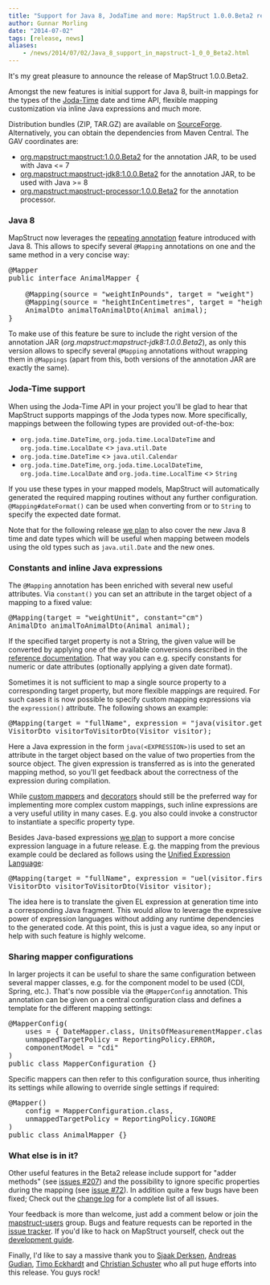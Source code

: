 ```yaml
---
title: "Support for Java 8, JodaTime and more: MapStruct 1.0.0.Beta2 released"
author: Gunnar Morling
date: "2014-07-02"
tags: [release, news]
aliases:
    - /news/2014/07/02/Java_8_support_in_mapstruct-1_0_0_Beta2.html
---
```


It's my great pleasure to announce the release of MapStruct 1.0.0.Beta2.

Amongst the new features is initial support for Java 8, built-in mappings for the types of the [Joda-Time](http://www.joda.org/joda-time/) date and time API, flexible mapping customization via inline Java expressions and much more.

Distribution bundles (ZIP, TAR.GZ) are available on [SourceForge](http://sourceforge.net/projects/mapstruct/files/1.0.0.Beta2/). Alternatively, you can obtain the dependencies from Maven Central. The GAV coordinates are:

* [org.mapstruct:mapstruct:1.0.0.Beta2](http://search.maven.org/#artifactdetails&#124;org.mapstruct&#124;mapstruct&#124;1.0.0.Beta2&#124;jar) for the annotation JAR, to be used with Java <= 7
* [org.mapstruct:mapstruct-jdk8:1.0.0.Beta2](http://search.maven.org/#artifactdetails&#124;org.mapstruct&#124;mapstruct-jdk8&#124;1.0.0.Beta2&#124;jar) for the annotation JAR, to be used with Java >= 8
* [org.mapstruct:mapstruct-processor:1.0.0.Beta2](http://search.maven.org/#artifactdetails&#124;org.mapstruct&#124;mapstruct-processor&#124;1.0.0.Beta2&#124;jar) for the annotation processor.

### Java 8

MapStruct now leverages the [repeating annotation](http://docs.oracle.com/javase/tutorial/java/annotations/repeating.html) feature introduced with Java 8. This allows to specify several `@Mapping` annotations on one and the same method in a very concise way:

<pre class="prettyprint linenums">
@Mapper
public interface AnimalMapper {
    
    @Mapping(source = "weightInPounds", target = "weight")
    @Mapping(source = "heightInCentimetres", target = "height")
    AnimalDto animalToAnimalDto(Animal animal);
}
</pre>

To make use of this feature be sure to include the right version of the annotation JAR (_org.mapstruct:mapstruct-jdk8:1.0.0.Beta2_), as only this version allows to specify several `@Mapping` annotations without wrapping them in `@Mappings` (apart from this, both versions of the annotation JAR are exactly the same).

### Joda-Time support

When using the Joda-Time API in your project you'll be glad to hear that MapStruct supports mappings of the Joda types now. More specifically, mappings between the following types are provided out-of-the-box:

* `org.joda.time.DateTime`, `org.joda.time.LocalDateTime` and `org.joda.time.LocalDate` <> `java.util.Date`
* `org.joda.time.DateTime` <> `java.util.Calendar`
* `org.joda.time.DateTime`, `org.joda.time.LocalDateTime`, `org.joda.time.LocalDate` and `org.joda.time.LocalTime` <> `String`

If you use these types in your mapped models, MapStruct will automatically generated the required mapping routines without any further configuration. `@Mapping#dateFormat()` can be used when converting from or to `String` to specify the expected date format.

Note that for the following release [we plan](https://github.com/mapstruct/mapstruct/issues/121) to also cover the new Java 8 time and date types which will be useful when mapping between models using the old types such as `java.util.Date` and the new ones.

### Constants and inline Java expressions

The `@Mapping` annotation has been enriched with several new useful attributes. Via `constant()` you can set an attribute in the target object of a mapping to a fixed value:

<pre class="prettyprint linenums">
@Mapping(target = "weightUnit", constant="cm")
AnimalDto animalToAnimalDto(Animal animal);
</pre>

If the specified target property is not a String, the given value will be converted by applying one of the available conversions described in the [reference documentation](http://mapstruct.org/documentation/#section-05). That way you can e.g. specify constants for numeric or date attributes (optionally applying a given date format).

Sometimes it is not sufficient to map a single source property to a corresponding target property, but more flexible mappings are required. For such cases it is now possible to specify custom mapping expressions via the `expression()` attribute. The following shows an example:

<pre class="prettyprint linenums">
@Mapping(target = "fullName", expression = "java(visitor.getFirstName() + \" \" + visitor.getLastName())")
VisitorDto visitorToVisitorDto(Visitor visitor);
</pre>

Here a Java expression in the form `java(<EXPRESSION>)`is used to set an attribute in the target object based on the value of two properties from the source object. The given expression is transferred as is into the generated mapping method, so you'll get feedback about the correctness of the expression during compilation.

While [custom mappers](http://mapstruct.org/documentation/#section-05-03) and [decorators](http://mapstruct.org/documentation/#section-09) should still be the preferred way for implementing more complex custom mappings, such inline expressions are a very useful utility in many cases. E.g. you also could invoke a constructor to instantiate a specific property type.

Besides Java-based expressions [we plan]((https://github.com/mapstruct/mapstruct/issues/244)) to support a more concise expression language in a future release. E.g. the mapping from the previous example could be declared as follows using the [Unified Expression Language](https://jcp.org/en/jsr/detail?id=341):

<pre class="prettyprint linenums">
@Mapping(target = "fullName", expression = "uel(visitor.firstName + ' ' + visitor.lastName)")
VisitorDto visitorToVisitorDto(Visitor visitor);
</pre>

The idea here is to translate the given EL expression at generation time into a corresponding Java fragment. This would allow to leverage the expressive power of expression languages without adding any runtime dependencies to the generated code. At this point, this is just a vague idea, so any input or help with such feature is highly welcome.

### Sharing mapper configurations

In larger projects it can be useful to share the same configuration between several mapper classes, e.g. for the component model to be used (CDI, Spring, etc.). That's now possible via the `@MapperConfig` annotation. This annotation can be given on a central configuration class and defines a template for the different mapping settings:

<pre class="prettyprint linenums">
@MapperConfig(
    uses = { DateMapper.class, UnitsOfMeasurementMapper.class },
    unmappedTargetPolicy = ReportingPolicy.ERROR,
    componentModel = "cdi"
)
public class MapperConfiguration {}
</pre>
    
Specific mappers can then refer to this configuration source, thus inheriting its settings while allowing to override single settings if required:

<pre class="prettyprint linenums">
@Mapper()
    config = MapperConfiguration.class,
    unmappedTargetPolicy = ReportingPolicy.IGNORE
)
public class AnimalMapper {}
</pre>

### What else is in it?

Other useful features in the Beta2 release include support for "adder methods" (see [issues #207](https://github.com/mapstruct/mapstruct/issues/207)) and the possibility to ignore specific properties during the mapping (see [issue #72](https://github.com/mapstruct/mapstruct/issues/72)). In addition quite a few bugs have been fixed; Check out the [change log](https://github.com/mapstruct/mapstruct/issues?milestone=4&state=closed) for a complete list of all issues.

Your feedback is more than welcome, just add a comment below or join the [mapstruct-users](https://groups.google.com/forum/?fromgroups#!forum/mapstruct-users) group. Bugs and feature requests can be reported in the [issue tracker](https://github.com/mapstruct/mapstruct/issues). If you'd like to hack on MapStruct yourself, check out the [development guide](/contributing).

Finally, I'd like to say a massive thank you to [Sjaak Derksen](https://github.com/sjaakd/), [Andreas Gudian](https://github.com/agudian), [Timo Eckhardt](https://github.com/timoe) and [Christian Schuster](https://github.com/chschu) who all put huge efforts into this release. You guys rock!

